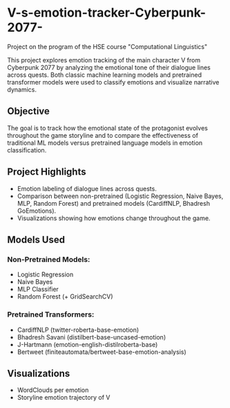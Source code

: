 # V-s-emotion-tracker-Cyberpunk-2077-
Project on the program of the HSE course "Computational Linguistics"

This project explores emotion tracking of the main character V from Cyberpunk 2077 by analyzing the emotional tone of their dialogue lines across quests. Both classic machine learning models and pretrained transformer models were used to classify emotions and visualize narrative dynamics.

## Objective

The goal is to track how the emotional state of the protagonist evolves throughout the game storyline and to compare the effectiveness of traditional ML models versus pretrained language models in emotion classification.

## Project Highlights

- Emotion labeling of dialogue lines across quests.
- Comparison between non-pretrained (Logistic Regression, Naive Bayes, MLP, Random Forest) and pretrained models (CardiffNLP, Bhadresh GoEmotions).
- Visualizations showing how emotions change throughout the game.

## Models Used

### Non-Pretrained Models:
- Logistic Regression
- Naive Bayes
- MLP Classifier
- Random Forest (+ GridSearchCV)

### Pretrained Transformers:
- CardiffNLP (twitter-roberta-base-emotion)
- Bhadresh Savani (distilbert-base-uncased-emotion)
- J-Hartmann (emotion-english-distilroberta-base)
- Bertweet (finiteautomata/bertweet-base-emotion-analysis)

## Visualizations

- WordClouds per emotion
- Storyline emotion trajectory of V
